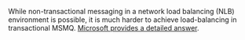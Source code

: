 <!--
title: "Why You Can't Use NLB With MSMQ"
tags: ""
summary: "<p>While non-transactional messaging in a network load balancing (NLB) environment is possible, it is much harder to achieve load-balancing in transactional MSMQ. <a href="http://support.microsoft.com/default.aspx?scid=kb;EN-US;899611">Microsoft provides a detailed answer</a>.</p>
"
-->


While non-transactional messaging in a network load balancing (NLB) environment is possible, it is much harder to achieve load-balancing in transactional MSMQ. [Microsoft provides a detailed answer](http://support.microsoft.com/default.aspx?scid=kb;EN-US;899611).


<div id="rate_article_container">
<div id="rate_article">






